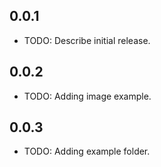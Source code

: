 ## 0.0.1

* TODO: Describe initial release.

## 0.0.2

* TODO: Adding image example.

## 0.0.3

* TODO: Adding example folder.
